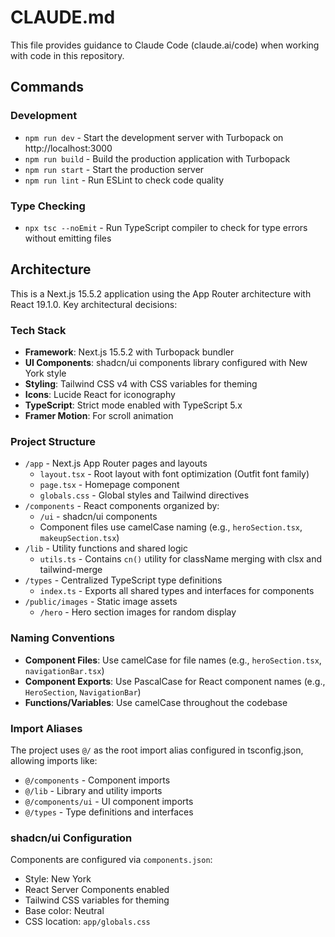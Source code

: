 # CLAUDE.md

This file provides guidance to Claude Code (claude.ai/code) when working with code in this repository.

## Commands

### Development
- `npm run dev` - Start the development server with Turbopack on http://localhost:3000
- `npm run build` - Build the production application with Turbopack
- `npm run start` - Start the production server
- `npm run lint` - Run ESLint to check code quality

### Type Checking
- `npx tsc --noEmit` - Run TypeScript compiler to check for type errors without emitting files

## Architecture

This is a Next.js 15.5.2 application using the App Router architecture with React 19.1.0. Key architectural decisions:

### Tech Stack
- **Framework**: Next.js 15.5.2 with Turbopack bundler
- **UI Components**: shadcn/ui components library configured with New York style
- **Styling**: Tailwind CSS v4 with CSS variables for theming
- **Icons**: Lucide React for iconography
- **TypeScript**: Strict mode enabled with TypeScript 5.x
- **Framer Motion**: For scroll animation

### Project Structure
- `/app` - Next.js App Router pages and layouts
  - `layout.tsx` - Root layout with font optimization (Outfit font family)
  - `page.tsx` - Homepage component
  - `globals.css` - Global styles and Tailwind directives
- `/components` - React components organized by:
  - `/ui` - shadcn/ui components
  - Component files use camelCase naming (e.g., `heroSection.tsx`, `makeupSection.tsx`)
- `/lib` - Utility functions and shared logic
  - `utils.ts` - Contains `cn()` utility for className merging with clsx and tailwind-merge
- `/types` - Centralized TypeScript type definitions
  - `index.ts` - Exports all shared types and interfaces for components
- `/public/images` - Static image assets
  - `/hero` - Hero section images for random display

### Naming Conventions
- **Component Files**: Use camelCase for file names (e.g., `heroSection.tsx`, `navigationBar.tsx`)
- **Component Exports**: Use PascalCase for React component names (e.g., `HeroSection`, `NavigationBar`)
- **Functions/Variables**: Use camelCase throughout the codebase

### Import Aliases
The project uses `@/` as the root import alias configured in tsconfig.json, allowing imports like:
- `@/components` - Component imports
- `@/lib` - Library and utility imports
- `@/components/ui` - UI component imports
- `@/types` - Type definitions and interfaces

### shadcn/ui Configuration
Components are configured via `components.json`:
- Style: New York
- React Server Components enabled
- Tailwind CSS variables for theming
- Base color: Neutral
- CSS location: `app/globals.css`